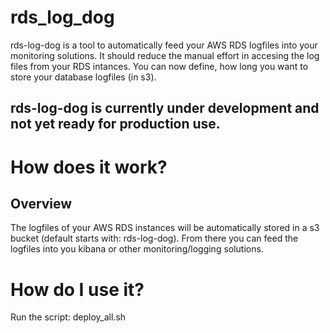 rds_log_dog
===========

rds-log-dog is a tool to automatically feed your AWS RDS logfiles into your monitoring solutions.
It should reduce the manual effort in accesing the log files from your RDS intances.
You can now define, how long you want to store your database logfiles (in s3).


## rds-log-dog is currently under development and not yet ready for production use. ##

How does it work?
=================

Overview
--------

The logfiles of your AWS RDS instances will be automatically stored in a s3 bucket (default starts with: rds-log-dog).
From there you can feed the logfiles into you kibana or other monitoring/logging solutions.


How do I use it?
================

Run the script: deploy_all.sh

